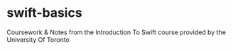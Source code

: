 # swift-basics

Coursework &amp; Notes from the Introduction To Swift course provided by the University Of Toronto
